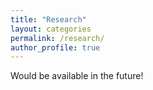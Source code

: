 ```yaml
---
title: "Research"
layout: categories
permalink: /research/
author_profile: true
---
```


Would be available in the future! 
